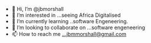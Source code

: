 - 👋 Hi, I’m @jbmorshall
- 👀 I’m interested in ...seeing Africa Digitalised
- 🌱 I’m currently learning ..software Engeneering.
- 💞️ I’m looking to collaborate on ...software engeneering
- 📫 How to reach me ...jbmmorshall@gmail.com

<!---
jbmorshall/jbmorshall is a ✨ special ✨ repository because its `README.md` (this file) appears on your GitHub profile.
You can click the Preview link to take a look at your changes.
--->
